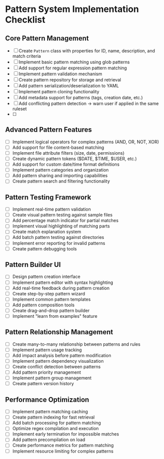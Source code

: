# Pattern System Implementation Checklist

## Core Pattern Management
- [ ] Create `Pattern` class with properties for ID, name, description, and match criteria
- [ ] Implement basic pattern matching using glob patterns
- [ ] Add support for regular expression pattern matching 
- [ ] Implement pattern validation mechanism
- [ ] Create pattern repository for storage and retrieval
- [ ] Add pattern serialization/deserialization to YAML
- [ ] Implement pattern cloning functionality
- [ ] Add metadata support for patterns (tags, creation date, etc.)
- [ ] Add conflicting pattern detection -> warn user if applied in the same ruleset
- [ ] 

## Advanced Pattern Features
- [ ] Implement logical operators for complex patterns (AND, OR, NOT, XOR)
- [ ] Add support for file content-based matching
- [ ] Implement file attribute filters (size, date, permissions)
- [ ] Create dynamic pattern tokens ($DATE, $TIME, $USER, etc.)
- [ ] Add support for custom date/time format definitions
- [ ] Implement pattern categories and organization
- [ ] Add pattern sharing and importing capabilities
- [ ] Create pattern search and filtering functionality

## Pattern Testing Framework
- [ ] Implement real-time pattern validation
- [ ] Create visual pattern testing against sample files
- [ ] Add percentage match indicator for partial matches
- [ ] Implement visual highlighting of matching parts
- [ ] Create match explanation system
- [ ] Add batch pattern testing against directories
- [ ] Implement error reporting for invalid patterns
- [ ] Create pattern debugging tools

## Pattern Builder UI
- [ ] Design pattern creation interface
- [ ] Implement pattern editor with syntax highlighting
- [ ] Add real-time feedback during pattern creation
- [ ] Create step-by-step pattern wizard
- [ ] Implement common pattern templates
- [ ] Add pattern composition tools
- [ ] Create drag-and-drop pattern builder
- [ ] Implement "learn from examples" feature

## Pattern Relationship Management
- [ ] Create many-to-many relationship between patterns and rules
- [ ] Implement pattern usage tracking
- [ ] Add impact analysis before pattern modification
- [ ] Implement pattern dependency visualization
- [ ] Create conflict detection between patterns
- [ ] Add pattern priority management
- [ ] Implement pattern group management
- [ ] Create pattern version history

## Performance Optimization
- [ ] Implement pattern matching caching
- [ ] Create pattern indexing for fast retrieval
- [ ] Add batch processing for pattern matching
- [ ] Optimize regex compilation and execution
- [ ] Implement early termination for impossible matches
- [ ] Add pattern precompilation on load
- [ ] Create performance metrics for pattern matching
- [ ] Implement resource limiting for complex patterns
